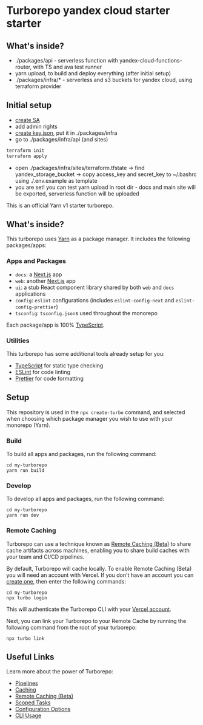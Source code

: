 # Turborepo yandex cloud starter starter

## What's inside?

-   ./packages/api - serverless function with yandex-cloud-functions-router, with TS and ava test runner
-   yarn upload, to build and deploy everything (after initial setup)
-   ./packages/infra/\* - serverless and s3 buckets for yandex cloud, using terraform provider

## Initial setup

-   [create SA](https://cloud.yandex.com/en-ru/docs/iam/concepts/users/service-accounts)
-   add admin rights
-   [create key.json](https://cloud.yandex.com/en/docs/iam/quickstart-sa), put it in ./packages/infra
-   go to ./packages/infra/api (and sites)

```sh
terraform init
terraform apply
```

-   open ./packages/infra/sites/terraform.tfstate -> find yandex_storage_bucket -> copy access_key and secret_key to ~/.bashrc using ./.env.example as template
-   you are set! you can test yarn upload in root dir - docs and main site will be exported, serverless function will be uploaded

This is an official Yarn v1 starter turborepo.

## What's inside?

This turborepo uses [Yarn](https://classic.yarnpkg.com/lang/en/) as a package manager. It includes the following packages/apps:

### Apps and Packages

-   `docs`: a [Next.js](https://nextjs.org) app
-   `web`: another [Next.js](https://nextjs.org) app
-   `ui`: a stub React component library shared by both `web` and `docs` applications
-   `config`: `eslint` configurations (includes `eslint-config-next` and `eslint-config-prettier`)
-   `tsconfig`: `tsconfig.json`s used throughout the monorepo

Each package/app is 100% [TypeScript](https://www.typescriptlang.org/).

### Utilities

This turborepo has some additional tools already setup for you:

-   [TypeScript](https://www.typescriptlang.org/) for static type checking
-   [ESLint](https://eslint.org/) for code linting
-   [Prettier](https://prettier.io) for code formatting

## Setup

This repository is used in the `npx create-turbo` command, and selected when choosing which package manager you wish to use with your monorepo (Yarn).

### Build

To build all apps and packages, run the following command:

```
cd my-turborepo
yarn run build
```

### Develop

To develop all apps and packages, run the following command:

```
cd my-turborepo
yarn run dev
```

### Remote Caching

Turborepo can use a technique known as [Remote Caching (Beta)](https://turborepo.org/docs/features/remote-caching) to share cache artifacts across machines, enabling you to share build caches with your team and CI/CD pipelines.

By default, Turborepo will cache locally. To enable Remote Caching (Beta) you will need an account with Vercel. If you don't have an account you can [create one](https://vercel.com/signup), then enter the following commands:

```
cd my-turborepo
npx turbo login
```

This will authenticate the Turborepo CLI with your [Vercel account](https://vercel.com/docs/concepts/personal-accounts/overview).

Next, you can link your Turborepo to your Remote Cache by running the following command from the root of your turborepo:

```
npx turbo link
```

## Useful Links

Learn more about the power of Turborepo:

-   [Pipelines](https://turborepo.org/docs/features/pipelines)
-   [Caching](https://turborepo.org/docs/features/caching)
-   [Remote Caching (Beta)](https://turborepo.org/docs/features/remote-caching)
-   [Scoped Tasks](https://turborepo.org/docs/features/scopes)
-   [Configuration Options](https://turborepo.org/docs/reference/configuration)
-   [CLI Usage](https://turborepo.org/docs/reference/command-line-reference)
